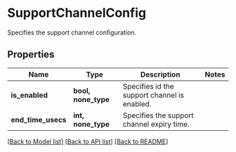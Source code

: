 # SupportChannelConfig

Specifies the support channel configuration.

## Properties
Name | Type | Description | Notes
------------ | ------------- | ------------- | -------------
**is_enabled** | **bool, none_type** | Specifies id the support channel is enabled. | 
**end_time_usecs** | **int, none_type** | Specifies the support channel expiry time. | 

[[Back to Model list]](../README.md#documentation-for-models) [[Back to API list]](../README.md#documentation-for-api-endpoints) [[Back to README]](../README.md)


